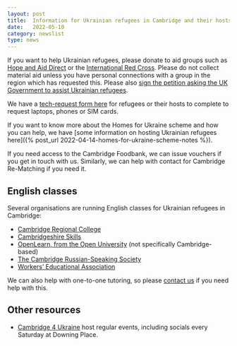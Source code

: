 ```yaml
---
layout: post
title:  Information for Ukrainian refugees in Cambridge and their hosts
date:   2022-05-10
category: newslist
type: news
---
```


If you want to help Ukrainian refugees, please donate to aid groups such as [Hope and Aid Direct](https://www.hopeandaiddirect.org.uk/Appeal/ukraine) or the [International Red Cross](https://donate.redcross.org.uk/appeal/ukraine-crisis-appeal). Please do not collect material aid unless you have personal connections with a group in the region which has requested this. Please also [sign the petition asking the UK Government to assist Ukrainian refugees](https://www.change.org/p/borisjohnson-and-ukhomeoffice-help-ukrainian-refugees-helpukrainianrefugees).

We have a [tech-request form here](https://docs.google.com/forms/d/e/1FAIpQLSdAnWh8oTQzpmBWGxdUKOWrCF6_GBRjysPkTksFIhaipSjXgA/viewform) for refugees or their hosts to complete to request laptops, phones or SIM cards.

If you want to know more about the Homes for Ukraine scheme and how you can help, we have [some information on hosting Ukrainian refugees here]({% post_url 2022-04-14-homes-for-ukraine-scheme-notes %}).

If you need access to the Cambridge Foodbank, we can issue vouchers if you get in touch with us. Similarly, we can help with contact for Cambridge Re-Matching if you need it.

## English classes

Several organisations are running English classes for Ukrainian refugees in Cambridge:

- [Cambridge Regional College](https://www.camre.ac.uk/course/esol-study-programme/MP1ESOLST/)
- [Cambridgeshire Skills](https://www.cambsals.co.uk/)
- [OpenLearn, from the Open University](https://www.open.edu/openlearn/supporting-ukrainians) (not specifically Cambridge-based)
- [The Cambridge Russian-Speaking Society](http://www.camruss.com/en/camruss-4-ukraine-useful-information/)
- [Workers’ Educational Association](https://www.wea.org.uk/eastern)

We can also help with one-to-one tutoring, so please [contact us](/contact.html) if you need help with this.

## Other resources
- [Cambridge 4 Ukraine](https://www.cambridge4ukraine.uk/events) host regular events, including socials every Saturday at Downing Place.
